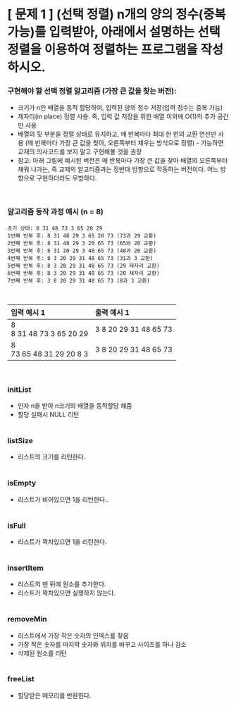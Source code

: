 # [ 문제 1 ] (선택 정렬) n개의 양의 정수(중복 가능)를 입력받아, 아래에서 설명하는 선택 정렬을 이용하여 정렬하는 프로그램을 작성하시오.

### 구현해야 할 선택 정렬 알고리즘 (가장 큰 값을 찾는 버전):
- 크기가 n인 배열을 동적 할당하여, 입력된 양의 정수 저장(입력 정수는 중복 가능)
- 제자리(in place) 정렬 사용. 즉, 입력 값 저장을 위한 배열 이외에 O(1)의 추가 공간만 사용
- 배열의 뒷 부분을 정렬 상태로 유지하고, 매 반복마다 최대 한 번의 교환 연산만 사용
(매 반복마다 가장 큰 값을 찾아, 오른쪽부터 채우는 방식으로 정렬) - 가능하면 교재의 의사코드를 보지 말고 구현해볼 것을 권장
- 참고: 아래 그림에 예시된 버전은 매 반복마다 가장 큰 값을 찾아 배열의 오른쪽부터 채워
나가는, 즉 교재의 알고리즘과는 정반대 방향으로 작동하는 버전이다. 어느 방향으로
구현하더라도 무방하다.

<br>

### 알고리즘 동작 과정 예시 (n = 8)
	초기 상태: 8 31 48 73 3 65 20 29
	1번째 반복 후: 8 31 48 29 3 65 20 73 (73과 29 교환)
	2번째 반복 후: 8 31 48 29 3 20 65 73 (65와 20 교환)
	3번째 반복 후: 8 31 20 29 3 48 65 73 (48과 20 교환)
	4번째 반복 후: 8 3 20 29 31 48 65 73 (31과 3 교환)
	5번째 반복 후: 8 3 20 29 31 48 65 73 (29 제자리 교환)
	6번째 반복 후: 8 3 20 29 31 48 65 73 (20 제자리 교환)
	7번째 반복 후: 3 8 20 29 31 48 65 73 (8과 3 교환)

<br>

| 입력 예시 1 | 출력 예시 1 |
|:--|:--|
|8<br>8 31 48 73 3 65 20 29 | 3 8 20 29 31 48 65 73 |
|8<br>73 65 48 31 29 20 8 3 | 3 8 20 29 31 48 65 73 |

<br>

### initList
- 인자 n을 받아 n크기의 배열을 동적할당 해줌
- 할당 실패시 NULL 리턴
<br><br>

### listSize
- 리스트의 크기를 리턴한다.
<br><br>

### isEmpty
- 리스트가 비어있으면 1을 리턴한다..
<br><br>

### isFull
- 리스트가 꽉차있으면 1을 리턴한다.
<br><br>

### insertItem
- 리스트의 맨 뒤에 원소를 추가한다.
- 리스트가 꽉차있으면 실행하지 않는다.
<br><br>

### removeMin
- 리스트에서 가장 작은 숫자의 인덱스를 찾음
- 가장 작은 숫자를 마지막 숫자와 위치를 바꾸고 사이즈를 하나 감소
- 삭제된 원소를 리턴
<br><br>

### freeList
- 할당받은 메모리를 반환한다.
<br><br>
